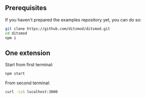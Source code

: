 ## Prerequisites

If you haven't prepared the examples repository yet, you can do so:

```bash
git clone https://github.com/ditsmod/ditsmod.git
cd ditsmod
npm i
```

## One extension

Start from first terminal:

```bash
npm start
```

From second terminal:

```bash
curl -isS localhost:3000
```
